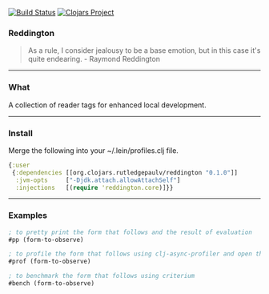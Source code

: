 [![Build Status](https://travis-ci.org/RutledgePaulV/reddington.svg?branch=develop)](https://travis-ci.org/RutledgePaulV/reddington)
[![Clojars Project](https://img.shields.io/clojars/v/org.clojars.rutledgepaulv/reddington.svg)](https://clojars.org/org.clojars.rutledgepaulv/reddington)

### Reddington

> As a rule, I consider jealousy to be a base emotion, but in this case it's quite endearing. - Raymond Reddington

___

### What
A collection of reader tags for enhanced local development.

___

### Install

Merge the following into your ~/.lein/profiles.clj file.

```clojure
{:user 
 {:dependencies [[org.clojars.rutledgepaulv/reddington "0.1.0"]]
  :jvm-opts     ["-Djdk.attach.allowAttachSelf"]
  :injections   [(require 'reddington.core)]}}
```

___

### Examples

```clojure
; to pretty print the form that follows and the result of evaluation
#pp (form-to-observe)

; to profile the form that follows using clj-async-profiler and open the svg
#prof (form-to-observe)

; to benchmark the form that follows using criterium
#bench (form-to-observe)
```